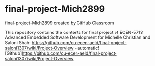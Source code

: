 # final-project-Mich2899
final-project-Mich2899 created by GitHub Classroom

This repository contains the contents for final project of ECEN-5713  Advanced Embedded Software Development for Michelle Christian and Saloni Shah:
https://github.com/cu-ecen-aeld/final-project-saloni1307/wiki/Project-Overview - automatic!
[Github]https://github.com/cu-ecen-aeld/final-project-saloni1307/wiki/Project-Overview
